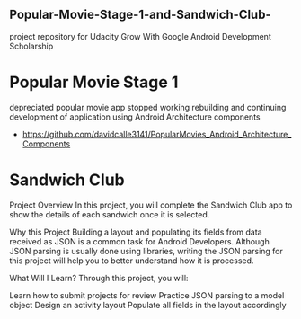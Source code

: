 ## Popular-Movie-Stage-1-and-Sandwich-Club-
project repository for Udacity Grow With Google Android Development Scholarship
# Popular Movie Stage 1
 depreciated popular movie app stopped working 
 rebuilding and continuing development of application using Android Architecture components
* https://github.com/davidcalle3141/PopularMovies_Android_Architecture_Components
# Sandwich Club
Project Overview
In this project, you will complete the Sandwich Club app to show the details of each sandwich once it is selected.

Why this Project
Building a layout and populating its fields from data received as JSON is a common task for Android Developers. Although JSON parsing is usually done using libraries, writing the JSON parsing for this project will help you to better understand how it is processed.

What Will I Learn?
Through this project, you will:

Learn how to submit projects for review
Practice JSON parsing to a model object
Design an activity layout
Populate all fields in the layout accordingly
